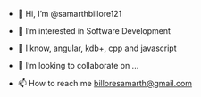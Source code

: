 - 👋 Hi, I’m @samarthbillore121
- 👀 I’m interested in Software Development 
- 🌱 I know, angular, kdb+, cpp and javascript  
- 💞️ I’m looking to collaborate on ...

- 📫 How to reach me billoresamarth@gmail.com

<!---
samarthbillore121/samarthbillore121 is a ✨ special ✨ repository because its `README.md` (this file) appears on your GitHub profile.
You can click the Preview link to take a look at your changes.
--->
